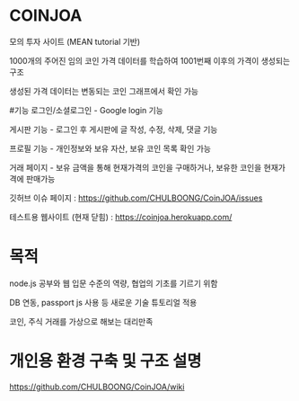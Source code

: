 # COINJOA
모의 투자 사이트 (MEAN tutorial 기반)

1000개의 주어진 임의 코인 가격 데이터를 학습하여 1001번째 이후의 가격이 생성되는 구조

생성된 가격 데이터는 변동되는 코인 그래프에서 확인 가능

#기능
로그인/소셜로그인 - Google login 기능

게시판 기능 - 로그인 후 게시판에 글 작성, 수정, 삭제, 댓글 기능

프로필 기능 - 개인정보와 보유 자산, 보유 코인 목록 확인 가능

거래 페이지 - 보유 금액을 통해 현재가격의 코인을 구매하거나, 보유한 코인을 현재가격에 판매가능

깃허브 이슈 페이지 : https://github.com/CHULBOONG/CoinJOA/issues

테스트용 웹사이트 (현재 닫힘) : https://coinjoa.herokuapp.com/

# 목적
node.js 공부와 웹 입문 수준의 역량, 협업의 기초를 기르기 위함

DB 연동, passport js 사용 등 새로운 기술 튜토리얼 적용

코인, 주식 거래를 가상으로 해보는 대리만족

# 개인용 환경 구축 및 구조 설명
https://github.com/CHULBOONG/CoinJOA/wiki
